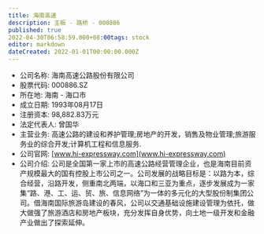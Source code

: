 ```yaml
---
title: 海南高速
description: 主板 - 路桥 - 000886
published: true
2022-04-30T06:58:59.000+08:00tags: stock
editor: markdown
dateCreated: 2022-01-01T00:00:00.000Z
---
```


- 公司名称: 海南高速公路股份有限公司
- 股票代码: 000886.SZ
- 所在地: 海南 - 海口市
- 成立日期: 1993年08月17日
- 注册资本: 98,882.83万元
- 法定代表人: 曾国华
- 主营业务: 高速公路的建设和养护管理;房地产的开发，销售及物业管理;旅游服务业的综合开发;计算机工程和信息服务.
- 公司官网: [www.hi-expressway.com](www.hi-expressway.com)
- 公司介绍: 公司是全国第一家上市的高速公路经营管理企业，也是海南目前资产规模最大的国有控股上市公司之一。公司发展的战略目标是：以路为本，综合经营，沿路开发，侧重南北两端，以海口和三亚为重点，逐步发展成为一家集“路、港、工、运、贸、旅、信息网络”为一体的多元化的大型股份制集团公司。借海南国际旅游岛建设的春风，公司以交通基础设施建设管理为依托，做大做强了旅游酒店和房地产板块，充分发挥自身优势，向土地一级开发和金融产业做出了探索延伸。


